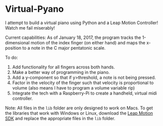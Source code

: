 # Virtual-Pyano
I attempt to build a virtual piano using Python and a Leap Motion Controller! Watch me fail miserably!

Current capabilities:
As of January 18, 2017, the program tracks the 1-dimensional motion of the index finger (on either hand) and maps the x-position to a note in the C major pentatonic scale.

To do:
1. Add functionality for all fingers across both hands.
2. Make a better way of programming in the piano.
3. Add a y-component so that if y>threshold, a note is not being pressed.
4. Factor in the velocity of the finger such that velocity is proportional to volume (also means I have to program a volume variable rip)
5. Integrate the tech with a Raspberry-Pi to create a handheld, virtual midi controller.

Note: All files in the `lib` folder are only designed to work on Macs. To get the libraries that work with Windows or Linux, download the [Leap Motion SDK](https://developer.leapmotion.com/get-started) and replace the appropriate files in the `lib` folder.
